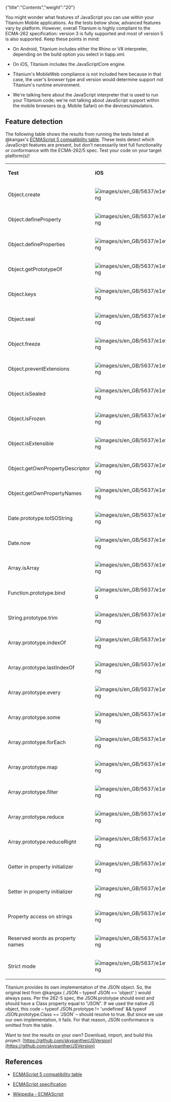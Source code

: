 {"title":"Contents","weight":"20"}

You might wonder what features of JavaScript you can use within your Titanium Mobile applications. As the tests below show, advanced features vary by platform. However, overall Titanium is highly compliant to the ECMA-262 specification: version 3 is fully supported and most of version 5 is also supported. Keep these points in mind:

* On Android, Titanium includes either the Rhino or V8 interpreter, depending on the build option you select in tiapp.xml.

* On iOS, Titanium includes the JavaScriptCore engine.

* Titanium's MobileWeb compliance is not included here because in that case, the user's browser type and version would determine support not Titanium's runtime environment.

* We're talking here about the JavaScript interpreter that is used to run your Titanium code; we're not talking about JavaScript support within the mobile browsers (e.g. Mobile Safari) on the devices/simulators.

## Feature detection

The following table shows the results from running the tests listed at @kangax's [ECMAScript 5 compatibility table](http://kangax.github.com/es5-compat-table/). These tests detect which JavaScript features are present, but don't necessarily test full functionality or conformance with the ECMA-262/5 spec. Test your code on your target platform(s)!

<table class="confluenceTable"><thead class=" "></thead><tfoot class=" "></tfoot><tbody class=" "><tr><td class="confluenceTd" rowspan="1" colspan="1"><p><strong class=" ">Test</strong></p></td><td class="confluenceTd" rowspan="1" colspan="1"><p><strong class=" ">iOS</strong></p></td><td class="confluenceTd" rowspan="1" colspan="1"><p><strong class=" ">Android Rhino</strong></p></td><td class="confluenceTd" rowspan="1" colspan="1"><p><strong class=" ">Android V8</strong></p></td></tr><tr><td class="confluenceTd" rowspan="1" colspan="1"><p>Object.create</p></td><td class="confluenceTd" rowspan="1" colspan="1"><p><img src="images/s/en_GB/5637/e1ef10868e8fe2f234a1a0b171b01cde1d9717c4.31/_/images/icons/emoticons/check.png" alt="images/s/en_GB/5637/e1ef10868e8fe2f234a1a0b171b01cde1d9717c4.31/_/images/icons/emoticons/check.png" class="emoticon emoticon-tick"></p></td><td class="confluenceTd" rowspan="1" colspan="1"><p><img src="images/s/en_GB/5637/e1ef10868e8fe2f234a1a0b171b01cde1d9717c4.31/_/images/icons/emoticons/check.png" alt="images/s/en_GB/5637/e1ef10868e8fe2f234a1a0b171b01cde1d9717c4.31/_/images/icons/emoticons/check.png" class="emoticon emoticon-tick"></p></td><td class="confluenceTd" rowspan="1" colspan="1"><p><img src="images/s/en_GB/5637/e1ef10868e8fe2f234a1a0b171b01cde1d9717c4.31/_/images/icons/emoticons/check.png" alt="images/s/en_GB/5637/e1ef10868e8fe2f234a1a0b171b01cde1d9717c4.31/_/images/icons/emoticons/check.png" class="emoticon emoticon-tick"></p></td></tr><tr><td class="confluenceTd" rowspan="1" colspan="1"><p>Object.defineProperty</p></td><td class="confluenceTd" rowspan="1" colspan="1"><p><img src="images/s/en_GB/5637/e1ef10868e8fe2f234a1a0b171b01cde1d9717c4.31/_/images/icons/emoticons/check.png" alt="images/s/en_GB/5637/e1ef10868e8fe2f234a1a0b171b01cde1d9717c4.31/_/images/icons/emoticons/check.png" class="emoticon emoticon-tick"></p></td><td class="confluenceTd" rowspan="1" colspan="1"><p><img src="images/s/en_GB/5637/e1ef10868e8fe2f234a1a0b171b01cde1d9717c4.31/_/images/icons/emoticons/check.png" alt="images/s/en_GB/5637/e1ef10868e8fe2f234a1a0b171b01cde1d9717c4.31/_/images/icons/emoticons/check.png" class="emoticon emoticon-tick"></p></td><td class="confluenceTd" rowspan="1" colspan="1"><p><img src="images/s/en_GB/5637/e1ef10868e8fe2f234a1a0b171b01cde1d9717c4.31/_/images/icons/emoticons/check.png" alt="images/s/en_GB/5637/e1ef10868e8fe2f234a1a0b171b01cde1d9717c4.31/_/images/icons/emoticons/check.png" class="emoticon emoticon-tick"></p></td></tr><tr><td class="confluenceTd" rowspan="1" colspan="1"><p>Object.defineProperties</p></td><td class="confluenceTd" rowspan="1" colspan="1"><p><img src="images/s/en_GB/5637/e1ef10868e8fe2f234a1a0b171b01cde1d9717c4.31/_/images/icons/emoticons/check.png" alt="images/s/en_GB/5637/e1ef10868e8fe2f234a1a0b171b01cde1d9717c4.31/_/images/icons/emoticons/check.png" class="emoticon emoticon-tick"></p></td><td class="confluenceTd" rowspan="1" colspan="1"><p><img src="images/s/en_GB/5637/e1ef10868e8fe2f234a1a0b171b01cde1d9717c4.31/_/images/icons/emoticons/check.png" alt="images/s/en_GB/5637/e1ef10868e8fe2f234a1a0b171b01cde1d9717c4.31/_/images/icons/emoticons/check.png" class="emoticon emoticon-tick"></p></td><td class="confluenceTd" rowspan="1" colspan="1"><p><img src="images/s/en_GB/5637/e1ef10868e8fe2f234a1a0b171b01cde1d9717c4.31/_/images/icons/emoticons/check.png" alt="images/s/en_GB/5637/e1ef10868e8fe2f234a1a0b171b01cde1d9717c4.31/_/images/icons/emoticons/check.png" class="emoticon emoticon-tick"></p></td></tr><tr><td class="confluenceTd" rowspan="1" colspan="1"><p>Object.getPrototypeOf</p></td><td class="confluenceTd" rowspan="1" colspan="1"><p><img src="images/s/en_GB/5637/e1ef10868e8fe2f234a1a0b171b01cde1d9717c4.31/_/images/icons/emoticons/check.png" alt="images/s/en_GB/5637/e1ef10868e8fe2f234a1a0b171b01cde1d9717c4.31/_/images/icons/emoticons/check.png" class="emoticon emoticon-tick"></p></td><td class="confluenceTd" rowspan="1" colspan="1"><p><img src="images/s/en_GB/5637/e1ef10868e8fe2f234a1a0b171b01cde1d9717c4.31/_/images/icons/emoticons/check.png" alt="images/s/en_GB/5637/e1ef10868e8fe2f234a1a0b171b01cde1d9717c4.31/_/images/icons/emoticons/check.png" class="emoticon emoticon-tick"></p></td><td class="confluenceTd" rowspan="1" colspan="1"><p><img src="images/s/en_GB/5637/e1ef10868e8fe2f234a1a0b171b01cde1d9717c4.31/_/images/icons/emoticons/check.png" alt="images/s/en_GB/5637/e1ef10868e8fe2f234a1a0b171b01cde1d9717c4.31/_/images/icons/emoticons/check.png" class="emoticon emoticon-tick"></p></td></tr><tr><td class="confluenceTd" rowspan="1" colspan="1"><p>Object.keys</p></td><td class="confluenceTd" rowspan="1" colspan="1"><p><img src="images/s/en_GB/5637/e1ef10868e8fe2f234a1a0b171b01cde1d9717c4.31/_/images/icons/emoticons/check.png" alt="images/s/en_GB/5637/e1ef10868e8fe2f234a1a0b171b01cde1d9717c4.31/_/images/icons/emoticons/check.png" class="emoticon emoticon-tick"></p></td><td class="confluenceTd" rowspan="1" colspan="1"><p><img src="images/s/en_GB/5637/e1ef10868e8fe2f234a1a0b171b01cde1d9717c4.31/_/images/icons/emoticons/check.png" alt="images/s/en_GB/5637/e1ef10868e8fe2f234a1a0b171b01cde1d9717c4.31/_/images/icons/emoticons/check.png" class="emoticon emoticon-tick"></p></td><td class="confluenceTd" rowspan="1" colspan="1"><p><img src="images/s/en_GB/5637/e1ef10868e8fe2f234a1a0b171b01cde1d9717c4.31/_/images/icons/emoticons/check.png" alt="images/s/en_GB/5637/e1ef10868e8fe2f234a1a0b171b01cde1d9717c4.31/_/images/icons/emoticons/check.png" class="emoticon emoticon-tick"></p></td></tr><tr><td class="confluenceTd" rowspan="1" colspan="1"><p>Object.seal</p></td><td class="confluenceTd" rowspan="1" colspan="1"><p><img src="images/s/en_GB/5637/e1ef10868e8fe2f234a1a0b171b01cde1d9717c4.31/_/images/icons/emoticons/check.png" alt="images/s/en_GB/5637/e1ef10868e8fe2f234a1a0b171b01cde1d9717c4.31/_/images/icons/emoticons/check.png" class="emoticon emoticon-tick"></p></td><td class="confluenceTd" rowspan="1" colspan="1"><p><img src="images/s/en_GB/5637/e1ef10868e8fe2f234a1a0b171b01cde1d9717c4.31/_/images/icons/emoticons/check.png" alt="images/s/en_GB/5637/e1ef10868e8fe2f234a1a0b171b01cde1d9717c4.31/_/images/icons/emoticons/check.png" class="emoticon emoticon-tick"></p></td><td class="confluenceTd" rowspan="1" colspan="1"><p><img src="images/s/en_GB/5637/e1ef10868e8fe2f234a1a0b171b01cde1d9717c4.31/_/images/icons/emoticons/check.png" alt="images/s/en_GB/5637/e1ef10868e8fe2f234a1a0b171b01cde1d9717c4.31/_/images/icons/emoticons/check.png" class="emoticon emoticon-tick"></p></td></tr><tr><td class="confluenceTd" rowspan="1" colspan="1"><p>Object.freeze</p></td><td class="confluenceTd" rowspan="1" colspan="1"><p><img src="images/s/en_GB/5637/e1ef10868e8fe2f234a1a0b171b01cde1d9717c4.31/_/images/icons/emoticons/check.png" alt="images/s/en_GB/5637/e1ef10868e8fe2f234a1a0b171b01cde1d9717c4.31/_/images/icons/emoticons/check.png" class="emoticon emoticon-tick"></p></td><td class="confluenceTd" rowspan="1" colspan="1"><p><img src="images/s/en_GB/5637/e1ef10868e8fe2f234a1a0b171b01cde1d9717c4.31/_/images/icons/emoticons/check.png" alt="images/s/en_GB/5637/e1ef10868e8fe2f234a1a0b171b01cde1d9717c4.31/_/images/icons/emoticons/check.png" class="emoticon emoticon-tick"></p></td><td class="confluenceTd" rowspan="1" colspan="1"><p><img src="images/s/en_GB/5637/e1ef10868e8fe2f234a1a0b171b01cde1d9717c4.31/_/images/icons/emoticons/check.png" alt="images/s/en_GB/5637/e1ef10868e8fe2f234a1a0b171b01cde1d9717c4.31/_/images/icons/emoticons/check.png" class="emoticon emoticon-tick"></p></td></tr><tr><td class="confluenceTd" rowspan="1" colspan="1"><p>Object.preventExtensions</p></td><td class="confluenceTd" rowspan="1" colspan="1"><p><img src="images/s/en_GB/5637/e1ef10868e8fe2f234a1a0b171b01cde1d9717c4.31/_/images/icons/emoticons/check.png" alt="images/s/en_GB/5637/e1ef10868e8fe2f234a1a0b171b01cde1d9717c4.31/_/images/icons/emoticons/check.png" class="emoticon emoticon-tick"></p></td><td class="confluenceTd" rowspan="1" colspan="1"><p><img src="images/s/en_GB/5637/e1ef10868e8fe2f234a1a0b171b01cde1d9717c4.31/_/images/icons/emoticons/check.png" alt="images/s/en_GB/5637/e1ef10868e8fe2f234a1a0b171b01cde1d9717c4.31/_/images/icons/emoticons/check.png" class="emoticon emoticon-tick"></p></td><td class="confluenceTd" rowspan="1" colspan="1"><p><img src="images/s/en_GB/5637/e1ef10868e8fe2f234a1a0b171b01cde1d9717c4.31/_/images/icons/emoticons/check.png" alt="images/s/en_GB/5637/e1ef10868e8fe2f234a1a0b171b01cde1d9717c4.31/_/images/icons/emoticons/check.png" class="emoticon emoticon-tick"></p></td></tr><tr><td class="confluenceTd" rowspan="1" colspan="1"><p>Object.isSealed</p></td><td class="confluenceTd" rowspan="1" colspan="1"><p><img src="images/s/en_GB/5637/e1ef10868e8fe2f234a1a0b171b01cde1d9717c4.31/_/images/icons/emoticons/check.png" alt="images/s/en_GB/5637/e1ef10868e8fe2f234a1a0b171b01cde1d9717c4.31/_/images/icons/emoticons/check.png" class="emoticon emoticon-tick"></p></td><td class="confluenceTd" rowspan="1" colspan="1"><p><img src="images/s/en_GB/5637/e1ef10868e8fe2f234a1a0b171b01cde1d9717c4.31/_/images/icons/emoticons/check.png" alt="images/s/en_GB/5637/e1ef10868e8fe2f234a1a0b171b01cde1d9717c4.31/_/images/icons/emoticons/check.png" class="emoticon emoticon-tick"></p></td><td class="confluenceTd" rowspan="1" colspan="1"><p><img src="images/s/en_GB/5637/e1ef10868e8fe2f234a1a0b171b01cde1d9717c4.31/_/images/icons/emoticons/check.png" alt="images/s/en_GB/5637/e1ef10868e8fe2f234a1a0b171b01cde1d9717c4.31/_/images/icons/emoticons/check.png" class="emoticon emoticon-tick"></p></td></tr><tr><td class="confluenceTd" rowspan="1" colspan="1"><p>Object.isFrozen</p></td><td class="confluenceTd" rowspan="1" colspan="1"><p><img src="images/s/en_GB/5637/e1ef10868e8fe2f234a1a0b171b01cde1d9717c4.31/_/images/icons/emoticons/check.png" alt="images/s/en_GB/5637/e1ef10868e8fe2f234a1a0b171b01cde1d9717c4.31/_/images/icons/emoticons/check.png" class="emoticon emoticon-tick"></p></td><td class="confluenceTd" rowspan="1" colspan="1"><p><img src="images/s/en_GB/5637/e1ef10868e8fe2f234a1a0b171b01cde1d9717c4.31/_/images/icons/emoticons/check.png" alt="images/s/en_GB/5637/e1ef10868e8fe2f234a1a0b171b01cde1d9717c4.31/_/images/icons/emoticons/check.png" class="emoticon emoticon-tick"></p></td><td class="confluenceTd" rowspan="1" colspan="1"><p><img src="images/s/en_GB/5637/e1ef10868e8fe2f234a1a0b171b01cde1d9717c4.31/_/images/icons/emoticons/check.png" alt="images/s/en_GB/5637/e1ef10868e8fe2f234a1a0b171b01cde1d9717c4.31/_/images/icons/emoticons/check.png" class="emoticon emoticon-tick"></p></td></tr><tr><td class="confluenceTd" rowspan="1" colspan="1"><p>Object.isExtensible</p></td><td class="confluenceTd" rowspan="1" colspan="1"><p><img src="images/s/en_GB/5637/e1ef10868e8fe2f234a1a0b171b01cde1d9717c4.31/_/images/icons/emoticons/check.png" alt="images/s/en_GB/5637/e1ef10868e8fe2f234a1a0b171b01cde1d9717c4.31/_/images/icons/emoticons/check.png" class="emoticon emoticon-tick"></p></td><td class="confluenceTd" rowspan="1" colspan="1"><p><img src="images/s/en_GB/5637/e1ef10868e8fe2f234a1a0b171b01cde1d9717c4.31/_/images/icons/emoticons/check.png" alt="images/s/en_GB/5637/e1ef10868e8fe2f234a1a0b171b01cde1d9717c4.31/_/images/icons/emoticons/check.png" class="emoticon emoticon-tick"></p></td><td class="confluenceTd" rowspan="1" colspan="1"><p><img src="images/s/en_GB/5637/e1ef10868e8fe2f234a1a0b171b01cde1d9717c4.31/_/images/icons/emoticons/check.png" alt="images/s/en_GB/5637/e1ef10868e8fe2f234a1a0b171b01cde1d9717c4.31/_/images/icons/emoticons/check.png" class="emoticon emoticon-tick"></p></td></tr><tr><td class="confluenceTd" rowspan="1" colspan="1"><p>Object.getOwnPropertyDescriptor</p></td><td class="confluenceTd" rowspan="1" colspan="1"><p><img src="images/s/en_GB/5637/e1ef10868e8fe2f234a1a0b171b01cde1d9717c4.31/_/images/icons/emoticons/check.png" alt="images/s/en_GB/5637/e1ef10868e8fe2f234a1a0b171b01cde1d9717c4.31/_/images/icons/emoticons/check.png" class="emoticon emoticon-tick"></p></td><td class="confluenceTd" rowspan="1" colspan="1"><p><img src="images/s/en_GB/5637/e1ef10868e8fe2f234a1a0b171b01cde1d9717c4.31/_/images/icons/emoticons/check.png" alt="images/s/en_GB/5637/e1ef10868e8fe2f234a1a0b171b01cde1d9717c4.31/_/images/icons/emoticons/check.png" class="emoticon emoticon-tick"></p></td><td class="confluenceTd" rowspan="1" colspan="1"><p><img src="images/s/en_GB/5637/e1ef10868e8fe2f234a1a0b171b01cde1d9717c4.31/_/images/icons/emoticons/check.png" alt="images/s/en_GB/5637/e1ef10868e8fe2f234a1a0b171b01cde1d9717c4.31/_/images/icons/emoticons/check.png" class="emoticon emoticon-tick"></p></td></tr><tr><td class="confluenceTd" rowspan="1" colspan="1"><p>Object.getOwnPropertyNames</p></td><td class="confluenceTd" rowspan="1" colspan="1"><p><img src="images/s/en_GB/5637/e1ef10868e8fe2f234a1a0b171b01cde1d9717c4.31/_/images/icons/emoticons/check.png" alt="images/s/en_GB/5637/e1ef10868e8fe2f234a1a0b171b01cde1d9717c4.31/_/images/icons/emoticons/check.png" class="emoticon emoticon-tick"></p></td><td class="confluenceTd" rowspan="1" colspan="1"><p><img src="images/s/en_GB/5637/e1ef10868e8fe2f234a1a0b171b01cde1d9717c4.31/_/images/icons/emoticons/check.png" alt="images/s/en_GB/5637/e1ef10868e8fe2f234a1a0b171b01cde1d9717c4.31/_/images/icons/emoticons/check.png" class="emoticon emoticon-tick"></p></td><td class="confluenceTd" rowspan="1" colspan="1"><p><img src="images/s/en_GB/5637/e1ef10868e8fe2f234a1a0b171b01cde1d9717c4.31/_/images/icons/emoticons/check.png" alt="images/s/en_GB/5637/e1ef10868e8fe2f234a1a0b171b01cde1d9717c4.31/_/images/icons/emoticons/check.png" class="emoticon emoticon-tick"></p></td></tr><tr><td class="confluenceTd" rowspan="1" colspan="1"><p>Date.prototype.toISOString</p></td><td class="confluenceTd" rowspan="1" colspan="1"><p><img src="images/s/en_GB/5637/e1ef10868e8fe2f234a1a0b171b01cde1d9717c4.31/_/images/icons/emoticons/check.png" alt="images/s/en_GB/5637/e1ef10868e8fe2f234a1a0b171b01cde1d9717c4.31/_/images/icons/emoticons/check.png" class="emoticon emoticon-tick"></p></td><td class="confluenceTd" rowspan="1" colspan="1"><p><img src="images/s/en_GB/5637/e1ef10868e8fe2f234a1a0b171b01cde1d9717c4.31/_/images/icons/emoticons/check.png" alt="images/s/en_GB/5637/e1ef10868e8fe2f234a1a0b171b01cde1d9717c4.31/_/images/icons/emoticons/check.png" class="emoticon emoticon-tick"></p></td><td class="confluenceTd" rowspan="1" colspan="1"><p><img src="images/s/en_GB/5637/e1ef10868e8fe2f234a1a0b171b01cde1d9717c4.31/_/images/icons/emoticons/check.png" alt="images/s/en_GB/5637/e1ef10868e8fe2f234a1a0b171b01cde1d9717c4.31/_/images/icons/emoticons/check.png" class="emoticon emoticon-tick"></p></td></tr><tr><td class="confluenceTd" rowspan="1" colspan="1"><p>Date.now</p></td><td class="confluenceTd" rowspan="1" colspan="1"><p><img src="images/s/en_GB/5637/e1ef10868e8fe2f234a1a0b171b01cde1d9717c4.31/_/images/icons/emoticons/check.png" alt="images/s/en_GB/5637/e1ef10868e8fe2f234a1a0b171b01cde1d9717c4.31/_/images/icons/emoticons/check.png" class="emoticon emoticon-tick"></p></td><td class="confluenceTd" rowspan="1" colspan="1"><p><img src="images/s/en_GB/5637/e1ef10868e8fe2f234a1a0b171b01cde1d9717c4.31/_/images/icons/emoticons/check.png" alt="images/s/en_GB/5637/e1ef10868e8fe2f234a1a0b171b01cde1d9717c4.31/_/images/icons/emoticons/check.png" class="emoticon emoticon-tick"></p></td><td class="confluenceTd" rowspan="1" colspan="1"><p><img src="images/s/en_GB/5637/e1ef10868e8fe2f234a1a0b171b01cde1d9717c4.31/_/images/icons/emoticons/check.png" alt="images/s/en_GB/5637/e1ef10868e8fe2f234a1a0b171b01cde1d9717c4.31/_/images/icons/emoticons/check.png" class="emoticon emoticon-tick"></p></td></tr><tr><td class="confluenceTd" rowspan="1" colspan="1"><p>Array.isArray</p></td><td class="confluenceTd" rowspan="1" colspan="1"><p><img src="images/s/en_GB/5637/e1ef10868e8fe2f234a1a0b171b01cde1d9717c4.31/_/images/icons/emoticons/check.png" alt="images/s/en_GB/5637/e1ef10868e8fe2f234a1a0b171b01cde1d9717c4.31/_/images/icons/emoticons/check.png" class="emoticon emoticon-tick"></p></td><td class="confluenceTd" rowspan="1" colspan="1"><p><img src="images/s/en_GB/5637/e1ef10868e8fe2f234a1a0b171b01cde1d9717c4.31/_/images/icons/emoticons/check.png" alt="images/s/en_GB/5637/e1ef10868e8fe2f234a1a0b171b01cde1d9717c4.31/_/images/icons/emoticons/check.png" class="emoticon emoticon-tick"></p></td><td class="confluenceTd" rowspan="1" colspan="1"><p><img src="images/s/en_GB/5637/e1ef10868e8fe2f234a1a0b171b01cde1d9717c4.31/_/images/icons/emoticons/check.png" alt="images/s/en_GB/5637/e1ef10868e8fe2f234a1a0b171b01cde1d9717c4.31/_/images/icons/emoticons/check.png" class="emoticon emoticon-tick"></p></td></tr><tr><td class="confluenceTd" rowspan="1" colspan="1"><p>Function.prototype.bind</p></td><td class="confluenceTd" rowspan="1" colspan="1"><p><img src="images/s/en_GB/5637/e1ef10868e8fe2f234a1a0b171b01cde1d9717c4.31/_/images/icons/emoticons/error.png" alt="images/s/en_GB/5637/e1ef10868e8fe2f234a1a0b171b01cde1d9717c4.31/_/images/icons/emoticons/error.png" class="emoticon emoticon-cross"></p></td><td class="confluenceTd" rowspan="1" colspan="1"><p><img src="images/s/en_GB/5637/e1ef10868e8fe2f234a1a0b171b01cde1d9717c4.31/_/images/icons/emoticons/check.png" alt="images/s/en_GB/5637/e1ef10868e8fe2f234a1a0b171b01cde1d9717c4.31/_/images/icons/emoticons/check.png" class="emoticon emoticon-tick"></p></td><td class="confluenceTd" rowspan="1" colspan="1"><p><img src="images/s/en_GB/5637/e1ef10868e8fe2f234a1a0b171b01cde1d9717c4.31/_/images/icons/emoticons/check.png" alt="images/s/en_GB/5637/e1ef10868e8fe2f234a1a0b171b01cde1d9717c4.31/_/images/icons/emoticons/check.png" class="emoticon emoticon-tick"></p></td></tr><tr><td class="confluenceTd" rowspan="1" colspan="1"><p>String.prototype.trim</p></td><td class="confluenceTd" rowspan="1" colspan="1"><p><img src="images/s/en_GB/5637/e1ef10868e8fe2f234a1a0b171b01cde1d9717c4.31/_/images/icons/emoticons/check.png" alt="images/s/en_GB/5637/e1ef10868e8fe2f234a1a0b171b01cde1d9717c4.31/_/images/icons/emoticons/check.png" class="emoticon emoticon-tick"></p></td><td class="confluenceTd" rowspan="1" colspan="1"><p><img src="images/s/en_GB/5637/e1ef10868e8fe2f234a1a0b171b01cde1d9717c4.31/_/images/icons/emoticons/check.png" alt="images/s/en_GB/5637/e1ef10868e8fe2f234a1a0b171b01cde1d9717c4.31/_/images/icons/emoticons/check.png" class="emoticon emoticon-tick"></p></td><td class="confluenceTd" rowspan="1" colspan="1"><p><img src="images/s/en_GB/5637/e1ef10868e8fe2f234a1a0b171b01cde1d9717c4.31/_/images/icons/emoticons/check.png" alt="images/s/en_GB/5637/e1ef10868e8fe2f234a1a0b171b01cde1d9717c4.31/_/images/icons/emoticons/check.png" class="emoticon emoticon-tick"></p></td></tr><tr><td class="confluenceTd" rowspan="1" colspan="1"><p>Array.prototype.indexOf</p></td><td class="confluenceTd" rowspan="1" colspan="1"><p><img src="images/s/en_GB/5637/e1ef10868e8fe2f234a1a0b171b01cde1d9717c4.31/_/images/icons/emoticons/check.png" alt="images/s/en_GB/5637/e1ef10868e8fe2f234a1a0b171b01cde1d9717c4.31/_/images/icons/emoticons/check.png" class="emoticon emoticon-tick"></p></td><td class="confluenceTd" rowspan="1" colspan="1"><p><img src="images/s/en_GB/5637/e1ef10868e8fe2f234a1a0b171b01cde1d9717c4.31/_/images/icons/emoticons/check.png" alt="images/s/en_GB/5637/e1ef10868e8fe2f234a1a0b171b01cde1d9717c4.31/_/images/icons/emoticons/check.png" class="emoticon emoticon-tick"></p></td><td class="confluenceTd" rowspan="1" colspan="1"><p><img src="images/s/en_GB/5637/e1ef10868e8fe2f234a1a0b171b01cde1d9717c4.31/_/images/icons/emoticons/check.png" alt="images/s/en_GB/5637/e1ef10868e8fe2f234a1a0b171b01cde1d9717c4.31/_/images/icons/emoticons/check.png" class="emoticon emoticon-tick"></p></td></tr><tr><td class="confluenceTd" rowspan="1" colspan="1"><p>Array.prototype.lastIndexOf</p></td><td class="confluenceTd" rowspan="1" colspan="1"><p><img src="images/s/en_GB/5637/e1ef10868e8fe2f234a1a0b171b01cde1d9717c4.31/_/images/icons/emoticons/check.png" alt="images/s/en_GB/5637/e1ef10868e8fe2f234a1a0b171b01cde1d9717c4.31/_/images/icons/emoticons/check.png" class="emoticon emoticon-tick"></p></td><td class="confluenceTd" rowspan="1" colspan="1"><p><img src="images/s/en_GB/5637/e1ef10868e8fe2f234a1a0b171b01cde1d9717c4.31/_/images/icons/emoticons/check.png" alt="images/s/en_GB/5637/e1ef10868e8fe2f234a1a0b171b01cde1d9717c4.31/_/images/icons/emoticons/check.png" class="emoticon emoticon-tick"></p></td><td class="confluenceTd" rowspan="1" colspan="1"><p><img src="images/s/en_GB/5637/e1ef10868e8fe2f234a1a0b171b01cde1d9717c4.31/_/images/icons/emoticons/check.png" alt="images/s/en_GB/5637/e1ef10868e8fe2f234a1a0b171b01cde1d9717c4.31/_/images/icons/emoticons/check.png" class="emoticon emoticon-tick"></p></td></tr><tr><td class="confluenceTd" rowspan="1" colspan="1"><p>Array.prototype.every</p></td><td class="confluenceTd" rowspan="1" colspan="1"><p><img src="images/s/en_GB/5637/e1ef10868e8fe2f234a1a0b171b01cde1d9717c4.31/_/images/icons/emoticons/check.png" alt="images/s/en_GB/5637/e1ef10868e8fe2f234a1a0b171b01cde1d9717c4.31/_/images/icons/emoticons/check.png" class="emoticon emoticon-tick"></p></td><td class="confluenceTd" rowspan="1" colspan="1"><p><img src="images/s/en_GB/5637/e1ef10868e8fe2f234a1a0b171b01cde1d9717c4.31/_/images/icons/emoticons/check.png" alt="images/s/en_GB/5637/e1ef10868e8fe2f234a1a0b171b01cde1d9717c4.31/_/images/icons/emoticons/check.png" class="emoticon emoticon-tick"></p></td><td class="confluenceTd" rowspan="1" colspan="1"><p><img src="images/s/en_GB/5637/e1ef10868e8fe2f234a1a0b171b01cde1d9717c4.31/_/images/icons/emoticons/check.png" alt="images/s/en_GB/5637/e1ef10868e8fe2f234a1a0b171b01cde1d9717c4.31/_/images/icons/emoticons/check.png" class="emoticon emoticon-tick"></p></td></tr><tr><td class="confluenceTd" rowspan="1" colspan="1"><p>Array.prototype.some</p></td><td class="confluenceTd" rowspan="1" colspan="1"><p><img src="images/s/en_GB/5637/e1ef10868e8fe2f234a1a0b171b01cde1d9717c4.31/_/images/icons/emoticons/check.png" alt="images/s/en_GB/5637/e1ef10868e8fe2f234a1a0b171b01cde1d9717c4.31/_/images/icons/emoticons/check.png" class="emoticon emoticon-tick"></p></td><td class="confluenceTd" rowspan="1" colspan="1"><p><img src="images/s/en_GB/5637/e1ef10868e8fe2f234a1a0b171b01cde1d9717c4.31/_/images/icons/emoticons/check.png" alt="images/s/en_GB/5637/e1ef10868e8fe2f234a1a0b171b01cde1d9717c4.31/_/images/icons/emoticons/check.png" class="emoticon emoticon-tick"></p></td><td class="confluenceTd" rowspan="1" colspan="1"><p><img src="images/s/en_GB/5637/e1ef10868e8fe2f234a1a0b171b01cde1d9717c4.31/_/images/icons/emoticons/check.png" alt="images/s/en_GB/5637/e1ef10868e8fe2f234a1a0b171b01cde1d9717c4.31/_/images/icons/emoticons/check.png" class="emoticon emoticon-tick"></p></td></tr><tr><td class="confluenceTd" rowspan="1" colspan="1"><p>Array.prototype.forEach</p></td><td class="confluenceTd" rowspan="1" colspan="1"><p><img src="images/s/en_GB/5637/e1ef10868e8fe2f234a1a0b171b01cde1d9717c4.31/_/images/icons/emoticons/check.png" alt="images/s/en_GB/5637/e1ef10868e8fe2f234a1a0b171b01cde1d9717c4.31/_/images/icons/emoticons/check.png" class="emoticon emoticon-tick"></p></td><td class="confluenceTd" rowspan="1" colspan="1"><p><img src="images/s/en_GB/5637/e1ef10868e8fe2f234a1a0b171b01cde1d9717c4.31/_/images/icons/emoticons/check.png" alt="images/s/en_GB/5637/e1ef10868e8fe2f234a1a0b171b01cde1d9717c4.31/_/images/icons/emoticons/check.png" class="emoticon emoticon-tick"></p></td><td class="confluenceTd" rowspan="1" colspan="1"><p><img src="images/s/en_GB/5637/e1ef10868e8fe2f234a1a0b171b01cde1d9717c4.31/_/images/icons/emoticons/check.png" alt="images/s/en_GB/5637/e1ef10868e8fe2f234a1a0b171b01cde1d9717c4.31/_/images/icons/emoticons/check.png" class="emoticon emoticon-tick"></p></td></tr><tr><td class="confluenceTd" rowspan="1" colspan="1"><p>Array.prototype.map</p></td><td class="confluenceTd" rowspan="1" colspan="1"><p><img src="images/s/en_GB/5637/e1ef10868e8fe2f234a1a0b171b01cde1d9717c4.31/_/images/icons/emoticons/check.png" alt="images/s/en_GB/5637/e1ef10868e8fe2f234a1a0b171b01cde1d9717c4.31/_/images/icons/emoticons/check.png" class="emoticon emoticon-tick"></p></td><td class="confluenceTd" rowspan="1" colspan="1"><p><img src="images/s/en_GB/5637/e1ef10868e8fe2f234a1a0b171b01cde1d9717c4.31/_/images/icons/emoticons/check.png" alt="images/s/en_GB/5637/e1ef10868e8fe2f234a1a0b171b01cde1d9717c4.31/_/images/icons/emoticons/check.png" class="emoticon emoticon-tick"></p></td><td class="confluenceTd" rowspan="1" colspan="1"><p><img src="images/s/en_GB/5637/e1ef10868e8fe2f234a1a0b171b01cde1d9717c4.31/_/images/icons/emoticons/check.png" alt="images/s/en_GB/5637/e1ef10868e8fe2f234a1a0b171b01cde1d9717c4.31/_/images/icons/emoticons/check.png" class="emoticon emoticon-tick"></p></td></tr><tr><td class="confluenceTd" rowspan="1" colspan="1"><p>Array.prototype.filter</p></td><td class="confluenceTd" rowspan="1" colspan="1"><p><img src="images/s/en_GB/5637/e1ef10868e8fe2f234a1a0b171b01cde1d9717c4.31/_/images/icons/emoticons/check.png" alt="images/s/en_GB/5637/e1ef10868e8fe2f234a1a0b171b01cde1d9717c4.31/_/images/icons/emoticons/check.png" class="emoticon emoticon-tick"></p></td><td class="confluenceTd" rowspan="1" colspan="1"><p><img src="images/s/en_GB/5637/e1ef10868e8fe2f234a1a0b171b01cde1d9717c4.31/_/images/icons/emoticons/check.png" alt="images/s/en_GB/5637/e1ef10868e8fe2f234a1a0b171b01cde1d9717c4.31/_/images/icons/emoticons/check.png" class="emoticon emoticon-tick"></p></td><td class="confluenceTd" rowspan="1" colspan="1"><p><img src="images/s/en_GB/5637/e1ef10868e8fe2f234a1a0b171b01cde1d9717c4.31/_/images/icons/emoticons/check.png" alt="images/s/en_GB/5637/e1ef10868e8fe2f234a1a0b171b01cde1d9717c4.31/_/images/icons/emoticons/check.png" class="emoticon emoticon-tick"></p></td></tr><tr><td class="confluenceTd" rowspan="1" colspan="1"><p>Array.prototype.reduce</p></td><td class="confluenceTd" rowspan="1" colspan="1"><p><img src="images/s/en_GB/5637/e1ef10868e8fe2f234a1a0b171b01cde1d9717c4.31/_/images/icons/emoticons/check.png" alt="images/s/en_GB/5637/e1ef10868e8fe2f234a1a0b171b01cde1d9717c4.31/_/images/icons/emoticons/check.png" class="emoticon emoticon-tick"></p></td><td class="confluenceTd" rowspan="1" colspan="1"><p><img src="images/s/en_GB/5637/e1ef10868e8fe2f234a1a0b171b01cde1d9717c4.31/_/images/icons/emoticons/check.png" alt="images/s/en_GB/5637/e1ef10868e8fe2f234a1a0b171b01cde1d9717c4.31/_/images/icons/emoticons/check.png" class="emoticon emoticon-tick"></p></td><td class="confluenceTd" rowspan="1" colspan="1"><p><img src="images/s/en_GB/5637/e1ef10868e8fe2f234a1a0b171b01cde1d9717c4.31/_/images/icons/emoticons/check.png" alt="images/s/en_GB/5637/e1ef10868e8fe2f234a1a0b171b01cde1d9717c4.31/_/images/icons/emoticons/check.png" class="emoticon emoticon-tick"></p></td></tr><tr><td class="confluenceTd" rowspan="1" colspan="1"><p>Array.prototype.reduceRight</p></td><td class="confluenceTd" rowspan="1" colspan="1"><p><img src="images/s/en_GB/5637/e1ef10868e8fe2f234a1a0b171b01cde1d9717c4.31/_/images/icons/emoticons/check.png" alt="images/s/en_GB/5637/e1ef10868e8fe2f234a1a0b171b01cde1d9717c4.31/_/images/icons/emoticons/check.png" class="emoticon emoticon-tick"></p></td><td class="confluenceTd" rowspan="1" colspan="1"><p><img src="images/s/en_GB/5637/e1ef10868e8fe2f234a1a0b171b01cde1d9717c4.31/_/images/icons/emoticons/check.png" alt="images/s/en_GB/5637/e1ef10868e8fe2f234a1a0b171b01cde1d9717c4.31/_/images/icons/emoticons/check.png" class="emoticon emoticon-tick"></p></td><td class="confluenceTd" rowspan="1" colspan="1"><p><img src="images/s/en_GB/5637/e1ef10868e8fe2f234a1a0b171b01cde1d9717c4.31/_/images/icons/emoticons/check.png" alt="images/s/en_GB/5637/e1ef10868e8fe2f234a1a0b171b01cde1d9717c4.31/_/images/icons/emoticons/check.png" class="emoticon emoticon-tick"></p></td></tr><tr><td class="confluenceTd" rowspan="1" colspan="1"><p>Getter in property initializer</p></td><td class="confluenceTd" rowspan="1" colspan="1"><p><img src="images/s/en_GB/5637/e1ef10868e8fe2f234a1a0b171b01cde1d9717c4.31/_/images/icons/emoticons/check.png" alt="images/s/en_GB/5637/e1ef10868e8fe2f234a1a0b171b01cde1d9717c4.31/_/images/icons/emoticons/check.png" class="emoticon emoticon-tick"></p></td><td class="confluenceTd" rowspan="1" colspan="1"><p><img src="images/s/en_GB/5637/e1ef10868e8fe2f234a1a0b171b01cde1d9717c4.31/_/images/icons/emoticons/check.png" alt="images/s/en_GB/5637/e1ef10868e8fe2f234a1a0b171b01cde1d9717c4.31/_/images/icons/emoticons/check.png" class="emoticon emoticon-tick"></p></td><td class="confluenceTd" rowspan="1" colspan="1"><p><img src="images/s/en_GB/5637/e1ef10868e8fe2f234a1a0b171b01cde1d9717c4.31/_/images/icons/emoticons/check.png" alt="images/s/en_GB/5637/e1ef10868e8fe2f234a1a0b171b01cde1d9717c4.31/_/images/icons/emoticons/check.png" class="emoticon emoticon-tick"></p></td></tr><tr><td class="confluenceTd" rowspan="1" colspan="1"><p>Setter in property initializer</p></td><td class="confluenceTd" rowspan="1" colspan="1"><p><img src="images/s/en_GB/5637/e1ef10868e8fe2f234a1a0b171b01cde1d9717c4.31/_/images/icons/emoticons/check.png" alt="images/s/en_GB/5637/e1ef10868e8fe2f234a1a0b171b01cde1d9717c4.31/_/images/icons/emoticons/check.png" class="emoticon emoticon-tick"></p></td><td class="confluenceTd" rowspan="1" colspan="1"><p><img src="images/s/en_GB/5637/e1ef10868e8fe2f234a1a0b171b01cde1d9717c4.31/_/images/icons/emoticons/check.png" alt="images/s/en_GB/5637/e1ef10868e8fe2f234a1a0b171b01cde1d9717c4.31/_/images/icons/emoticons/check.png" class="emoticon emoticon-tick"></p></td><td class="confluenceTd" rowspan="1" colspan="1"><p><img src="images/s/en_GB/5637/e1ef10868e8fe2f234a1a0b171b01cde1d9717c4.31/_/images/icons/emoticons/check.png" alt="images/s/en_GB/5637/e1ef10868e8fe2f234a1a0b171b01cde1d9717c4.31/_/images/icons/emoticons/check.png" class="emoticon emoticon-tick"></p></td></tr><tr><td class="confluenceTd" rowspan="1" colspan="1"><p>Property access on strings</p></td><td class="confluenceTd" rowspan="1" colspan="1"><p><img src="images/s/en_GB/5637/e1ef10868e8fe2f234a1a0b171b01cde1d9717c4.31/_/images/icons/emoticons/check.png" alt="images/s/en_GB/5637/e1ef10868e8fe2f234a1a0b171b01cde1d9717c4.31/_/images/icons/emoticons/check.png" class="emoticon emoticon-tick"></p></td><td class="confluenceTd" rowspan="1" colspan="1"><p><img src="images/s/en_GB/5637/e1ef10868e8fe2f234a1a0b171b01cde1d9717c4.31/_/images/icons/emoticons/check.png" alt="images/s/en_GB/5637/e1ef10868e8fe2f234a1a0b171b01cde1d9717c4.31/_/images/icons/emoticons/check.png" class="emoticon emoticon-tick"></p></td><td class="confluenceTd" rowspan="1" colspan="1"><p><img src="images/s/en_GB/5637/e1ef10868e8fe2f234a1a0b171b01cde1d9717c4.31/_/images/icons/emoticons/check.png" alt="images/s/en_GB/5637/e1ef10868e8fe2f234a1a0b171b01cde1d9717c4.31/_/images/icons/emoticons/check.png" class="emoticon emoticon-tick"></p></td></tr><tr><td class="confluenceTd" rowspan="1" colspan="1"><p>Reserved words as property names</p></td><td class="confluenceTd" rowspan="1" colspan="1"><p><img src="images/s/en_GB/5637/e1ef10868e8fe2f234a1a0b171b01cde1d9717c4.31/_/images/icons/emoticons/check.png" alt="images/s/en_GB/5637/e1ef10868e8fe2f234a1a0b171b01cde1d9717c4.31/_/images/icons/emoticons/check.png" class="emoticon emoticon-tick"></p></td><td class="confluenceTd" rowspan="1" colspan="1"><p><img src="images/s/en_GB/5637/e1ef10868e8fe2f234a1a0b171b01cde1d9717c4.31/_/images/icons/emoticons/error.png" alt="images/s/en_GB/5637/e1ef10868e8fe2f234a1a0b171b01cde1d9717c4.31/_/images/icons/emoticons/error.png" class="emoticon emoticon-cross"></p></td><td class="confluenceTd" rowspan="1" colspan="1"><p><img src="images/s/en_GB/5637/e1ef10868e8fe2f234a1a0b171b01cde1d9717c4.31/_/images/icons/emoticons/check.png" alt="images/s/en_GB/5637/e1ef10868e8fe2f234a1a0b171b01cde1d9717c4.31/_/images/icons/emoticons/check.png" class="emoticon emoticon-tick"></p></td></tr><tr><td class="confluenceTd" rowspan="1" colspan="1"><p>Strict mode</p></td><td class="confluenceTd" rowspan="1" colspan="1"><p><img src="images/s/en_GB/5637/e1ef10868e8fe2f234a1a0b171b01cde1d9717c4.31/_/images/icons/emoticons/check.png" alt="images/s/en_GB/5637/e1ef10868e8fe2f234a1a0b171b01cde1d9717c4.31/_/images/icons/emoticons/check.png" class="emoticon emoticon-tick"></p></td><td class="confluenceTd" rowspan="1" colspan="1"><p><img src="images/s/en_GB/5637/e1ef10868e8fe2f234a1a0b171b01cde1d9717c4.31/_/images/icons/emoticons/error.png" alt="images/s/en_GB/5637/e1ef10868e8fe2f234a1a0b171b01cde1d9717c4.31/_/images/icons/emoticons/error.png" class="emoticon emoticon-cross"></p></td><td class="confluenceTd" rowspan="1" colspan="1"><p><img src="images/s/en_GB/5637/e1ef10868e8fe2f234a1a0b171b01cde1d9717c4.31/_/images/icons/emoticons/check.png" alt="images/s/en_GB/5637/e1ef10868e8fe2f234a1a0b171b01cde1d9717c4.31/_/images/icons/emoticons/check.png" class="emoticon emoticon-tick"></p></td></tr></tbody></table>

Titanium provides its own implementation of the JSON object. So, the original test from @kangax ( JSON – typeof JSON == 'object' ) would always pass. Per the 262-5 spec, the JSON.prototype should exist and should have a Class property equal to "JSON". If we used the native JS object, this code – typeof JSON.prototype != 'undefined' && typeof JSON.prototype.Class == 'JSON' – should resolve to true. But since we use our own implementation, it fails. For that reason, JSON conformance is omitted from the table.

Want to test the results on your own? Download, import, and build this project: [https://github.com/skypanther/JSVersion](https://github.com/skypanther/JSVersion)

## References

* [ECMAScript 5 compatibility table](http://kangax.github.com/es5-compat-table/)

* [ECMAScript specification](http://www.ecma-international.org/publications/standards/Ecma-262.htm)

* [Wikipedia - ECMAScript](http://en.wikipedia.org/wiki/ECMAScript)
